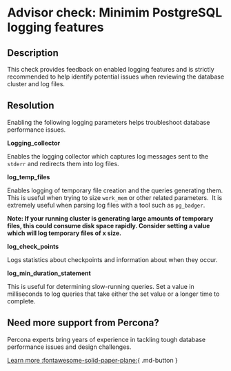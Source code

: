 # Advisor check: Minimim PostgreSQL logging features


## Description
This check provides feedback on enabled logging features and is strictly recommended to help identify potential issues when reviewing the database cluster and log files. 

## Resolution

Enabling the following logging parameters helps troubleshoot database performance issues.

**Logging_collector**

Enables the logging collector which captures log messages sent to the `stderr` and redirects them into log files.

**log_temp_files**

Enables logging of temporary file creation and the queries generating them. This is useful when trying to size `work_mem` or other related parameters.  It is extremely useful when parsing log files with a tool such as `pg_badger`.

**Note: If your running cluster is generating large amounts of temporary files, this could consume disk space rapidly. Consider setting a value which will log temporary files of x size.**

**log_check_points**

Logs statistics about checkpoints and information about when they occur. 

**log_min_duration_statement**

This is useful for determining slow-running queries. Set a value in milliseconds to log queries that take either the set value or a longer time to complete.

## Need more support from Percona?

Percona experts bring years of experience in tackling tough database performance issues and design challenges.

[Learn more :fontawesome-solid-paper-plane:](https://per.co.na/subscribe){ .md-button }

